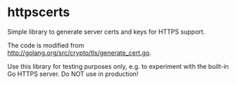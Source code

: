 # httpscerts
Simple library to generate server certs and keys for HTTPS support.

The code is modified from http://golang.org/src/crypto/tls/generate_cert.go.

Use this library for testing purposes only, e.g. to experiment with the built-in Go HTTPS server. Do NOT use in production!
